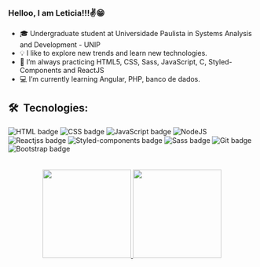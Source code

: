 ### Helloo, I am Leticia!!!✌️😁

- 🎓 Undergraduate student at Universidade Paulista in Systems Analysis and Development - UNIP
- 💡 I like to explore new trends and learn new technologies.
- 🚀 I’m always practicing HTML5, CSS, Sass, JavaScript, C, Styled-Components and ReactJS
- 💻 I’m currently learning Angular, PHP, banco de dados.

## 🛠 &nbsp;Tecnologies:

<div>
    <img align="center" alt="HTML badge"
        src="https://img.shields.io/badge/HTML5-E34F26?style=for-the-badge&logo=html5&logoColor=white" />
    <img align="center" alt="CSS badge"
        src="https://img.shields.io/badge/CSS3-1572B6?style=for-the-badge&logo=css3&logoColor=white" />
    <img align="center" alt="JavaScript badge"
        src="https://img.shields.io/badge/JavaScript-F7DF1E?style=for-the-badge&logo=javascript&logoColor=black" />
    <img align="center" alt="NodeJS"
        src="https://img.shields.io/badge/Node.js-43853D?style=for-the-badge&logo=node.js&logoColor=white" />
    <img align="center" alt="Reactjss badge"
        src="https://img.shields.io/badge/React-20232A?style=for-the-badge&logo=react&logoColor=61DAFB" />
    <img align="center" alt="Styled-components badge"
        src="https://img.shields.io/badge/styled--components-DB7093?style=for-the-badge&logo=styled-components&logoColor=white" />
    <img align="center" alt="Sass badge"
        src="https://img.shields.io/badge/Sass-CC6699?style=for-the-badge&logo=sass&logoColor=white" />
    <img align="center" alt="Git badge"
        src="https://img.shields.io/badge/Git-E34F26?style=for-the-badge&logo=git&logoColor=white" />
    <img align="center" alt="Bootstrap badge"
        src="https://img.shields.io/badge/Bootstrap-563D7C?style=for-the-badge&logo=bootstrap&logoColor=white" />
</div>

<br>
<br>

<div align="center">
    <a href="https://github.com/leticiasimoess">
        <img height="180em"
            src="https://github-readme-stats.vercel.app/api?username=leticiasimoess&show_icons=true&theme=swift&include_all_commits=true&count_private=true" />
        <img height="180em"
            src="https://github-readme-stats.vercel.app/api/top-langs/?username=leticiasimoess&layout=compact&langs_count=16&theme=swift" />
</div>


